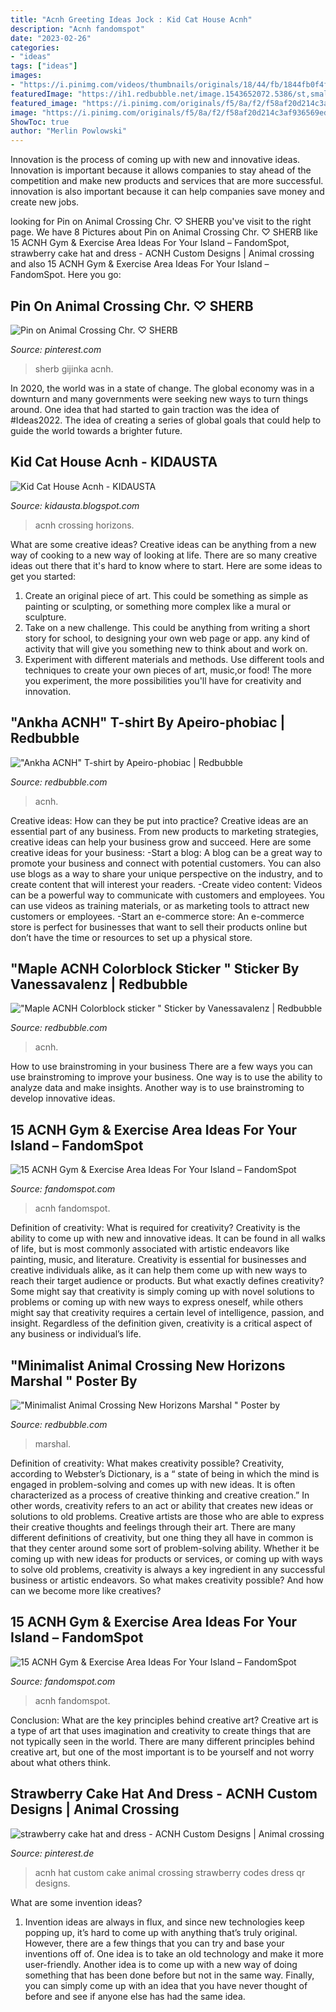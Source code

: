```yaml
---
title: "Acnh Greeting Ideas Jock : Kid Cat House Acnh"
description: "Acnh fandomspot"
date: "2023-02-26"
categories:
- "ideas"
tags: ["ideas"]
images:
- "https://i.pinimg.com/videos/thumbnails/originals/18/44/fb/1844fb0f4fd78ac37bd7fb84ed811684.0000001.jpg"
featuredImage: "https://ih1.redbubble.net/image.1543652072.5386/st,small,507x507-pad,600x600,f8f8f8.jpg"
featured_image: "https://i.pinimg.com/originals/f5/8a/f2/f58af20d214c3af936569ed5c5f3537e.png"
image: "https://i.pinimg.com/originals/f5/8a/f2/f58af20d214c3af936569ed5c5f3537e.png"
ShowToc: true
author: "Merlin Powlowski"
---
```



Innovation is the process of coming up with new and innovative ideas. Innovation is important because it allows companies to stay ahead of the competition and make new products and services that are more successful. innovation is also important because it can help companies save money and create new jobs.

	

		
looking for Pin on Animal Crossing Chr. ♡ SHERB you've visit to the right page. We have 8 Pictures about Pin on Animal Crossing Chr. ♡ SHERB like 15 ACNH Gym &amp; Exercise Area Ideas For Your Island – FandomSpot, strawberry cake hat and dress - ACNH Custom Designs | Animal crossing and also 15 ACNH Gym &amp; Exercise Area Ideas For Your Island – FandomSpot. Here you go:
		
    
## Pin On Animal Crossing Chr. ♡ SHERB

<img loading=lazy src="https://i.pinimg.com/474x/b4/58/b5/b458b52a69819cccc19ae92b6fd723b9.jpg" onerror="this.onerror=null;this.src='https://tse1.mm.bing.net/th?id=OIP.JtVUaMZdvakLjWGL3zm50wAAAA&amp;pid=15.1';" alt="Pin on Animal Crossing Chr. ♡ SHERB">

_Source: pinterest.com_

>sherb gijinka acnh. 

	

In 2020, the world was in a state of change. The global economy was in a downturn and many governments were seeking new ways to turn things around. One idea that had started to gain traction was the idea of #Ideas2022. The idea of creating a series of global goals that could help to guide the world towards a brighter future.

    
## Kid Cat House Acnh - KIDAUSTA

<img loading=lazy src="https://i.pinimg.com/videos/thumbnails/originals/18/44/fb/1844fb0f4fd78ac37bd7fb84ed811684.0000001.jpg" onerror="this.onerror=null;this.src='https://tse3.mm.bing.net/th?id=OIP.rqFamcsS9GcYkYZv6OI2jgHaNK&amp;pid=15.1';" alt="Kid Cat House Acnh - KIDAUSTA">

_Source: kidausta.blogspot.com_

>acnh crossing horizons. 

	

What are some creative ideas?
Creative ideas can be anything from a new way of cooking to a new way of looking at life. There are so many creative ideas out there that it's hard to know where to start. Here are some ideas to get you started: 
1. Create an original piece of art. This could be something as simple as painting or sculpting, or something more complex like a mural or sculpture. 
2. Take on a new challenge. This could be anything from writing a short story for school, to designing your own web page or app. any kind of activity that will give you something new to think about and work on. 
3. Experiment with different materials and methods. Use different tools and techniques to create your own pieces of art, music,or food! The more you experiment, the more possibilities you'll have for creativity and innovation.

    
## &quot;Ankha ACNH&quot; T-shirt By Apeiro-phobiac | Redbubble

<img loading=lazy src="https://ih1.redbubble.net/image.1561530126.4058/ssrco,classic_tee,mens,fafafa:ca443f4786,front_alt,square_product,600x600.jpg" onerror="this.onerror=null;this.src='https://tse4.mm.bing.net/th?id=OIP.gLj0T2N1YFcaEI1OCKkC0gHaHZ&amp;pid=15.1';" alt="&quot;Ankha ACNH&quot; T-shirt by Apeiro-phobiac | Redbubble">

_Source: redbubble.com_

>acnh. 

	

Creative ideas: How can they be put into practice?
Creative ideas are an essential part of any business. From new products to marketing strategies, creative ideas can help your business grow and succeed. Here are some creative ideas for your business: 
-Start a blog: A blog can be a great way to promote your business and connect with potential customers. You can also use blogs as a way to share your unique perspective on the industry, and to create content that will interest your readers. 
-Create video content: Videos can be a powerful way to communicate with customers and employees. You can use videos as training materials, or as marketing tools to attract new customers or employees. 
-Start an e-commerce store: An e-commerce store is perfect for businesses that want to sell their products online but don’t have the time or resources to set up a physical store.

    
## &quot;Maple ACNH Colorblock Sticker &quot; Sticker By Vanessavalenz | Redbubble

<img loading=lazy src="https://ih1.redbubble.net/image.1543652072.5386/st,small,507x507-pad,600x600,f8f8f8.jpg" onerror="this.onerror=null;this.src='https://tse3.mm.bing.net/th?id=OIP.ooSR6VGrMcyki2zCj_AW4QHaHa&amp;pid=15.1';" alt="&quot;Maple ACNH Colorblock sticker &quot; Sticker by Vanessavalenz | Redbubble">

_Source: redbubble.com_

>acnh. 

	

How to use brainstroming in your business
There are a few ways you can use brainstroming to improve your business. One way is to use the ability to analyze data and make insights. Another way is to use brainstroming to develop innovative ideas.

    
## 15 ACNH Gym &amp; Exercise Area Ideas For Your Island – FandomSpot

<img loading=lazy src="https://static.fandomspot.com/images/03/13138/15-gym-laundry-room-combo-area-acnh.jpg" onerror="this.onerror=null;this.src='https://tse3.mm.bing.net/th?id=OIP.nQPnZzfWlykX5bnCFAt_PwHaEK&amp;pid=15.1';" alt="15 ACNH Gym &amp; Exercise Area Ideas For Your Island – FandomSpot">

_Source: fandomspot.com_

>acnh fandomspot. 

	

Definition of creativity: What is required for creativity?
Creativity is the ability to come up with new and innovative ideas. It can be found in all walks of life, but is most commonly associated with artistic endeavors like painting, music, and literature. Creativity is essential for businesses and creative individuals alike, as it can help them come up with new ways to reach their target audience or products. But what exactly defines creativity? Some might say that creativity is simply coming up with novel solutions to problems or coming up with new ways to express oneself, while others might say that creativity requires a certain level of intelligence, passion, and insight. Regardless of the definition given, creativity is a critical aspect of any business or individual’s life.

    
## &quot;Minimalist Animal Crossing New Horizons Marshal &quot; Poster By

<img loading=lazy src="https://ih1.redbubble.net/image.1302157089.5140/flat,750x,075,f-pad,750x1000,f8f8f8.u1.jpg" onerror="this.onerror=null;this.src='https://tse2.mm.bing.net/th?id=OIP.AMmyJOxOzPpiY_7TVubarQHaJ4&amp;pid=15.1';" alt="&quot;Minimalist Animal Crossing New Horizons Marshal &quot; Poster by">

_Source: redbubble.com_

>marshal. 

	

Definition of creativity: What makes creativity possible?
Creativity, according to Webster’s Dictionary, is a “ state of being in which the mind is engaged in problem-solving and comes up with new ideas. It is often characterized as a process of creative thinking and creative creation.” In other words, creativity refers to an act or ability that creates new ideas or solutions to old problems. Creative artists are those who are able to express their creative thoughts and feelings through their art.
There are many different definitions of creativity, but one thing they all have in common is that they center around some sort of problem-solving ability. Whether it be coming up with new ideas for products or services, or coming up with ways to solve old problems, creativity is always a key ingredient in any successful business or artistic endeavors. So what makes creativity possible? And how can we become more like creatives?

    
## 15 ACNH Gym &amp; Exercise Area Ideas For Your Island – FandomSpot

<img loading=lazy src="https://static.fandomspot.com/images/03/13138/00-featured-indoor-gym-design-acnh-screenshot.jpg" onerror="this.onerror=null;this.src='https://tse4.mm.bing.net/th?id=OIP.WhJJq6BwKlYYDzjck11NKgHaDd&amp;pid=15.1';" alt="15 ACNH Gym &amp; Exercise Area Ideas For Your Island – FandomSpot">

_Source: fandomspot.com_

>acnh fandomspot. 

	

Conclusion: What are the key principles behind creative art?
Creative art is a type of art that uses imagination and creativity to create things that are not typically seen in the world. There are many different principles behind creative art, but one of the most important is to be yourself and not worry about what others think.

    
## Strawberry Cake Hat And Dress - ACNH Custom Designs | Animal Crossing

<img loading=lazy src="https://i.pinimg.com/originals/f5/8a/f2/f58af20d214c3af936569ed5c5f3537e.png" onerror="this.onerror=null;this.src='https://tse2.mm.bing.net/th?id=OIP.p7CAOnuStW7v-3-VFF1T2QHaEO&amp;pid=15.1';" alt="strawberry cake hat and dress - ACNH Custom Designs | Animal crossing">

_Source: pinterest.de_

>acnh hat custom cake animal crossing strawberry codes dress qr designs. 

	

What are some invention ideas?
1. Invention ideas are always in flux, and since new technologies keep popping up, it’s hard to come up with anything that’s truly original. However, there are a few things that you can try and base your inventions off of. One idea is to take an old technology and make it more user-friendly. Another idea is to come up with a new way of doing something that has been done before but not in the same way. Finally, you can simply come up with an idea that you have never thought of before and see if anyone else has had the same idea.

